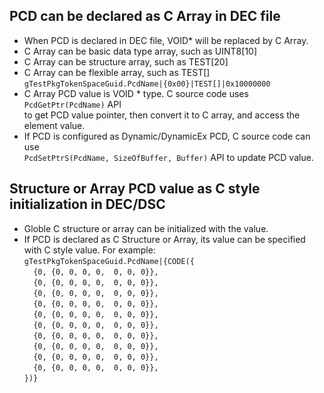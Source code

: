 ## PCD can be declared as C Array in DEC file
* When PCD is declared in DEC file, VOID* will be replaced by C Array.
* C Array can be basic data type array, such as UINT8[10]
* C Array can be structure array, such as TEST[20]
* C Array can be flexible array, such as TEST[]  
`gTestPkgTokenSpaceGuid.PcdName|{0x00}|TEST[]|0x10000000`
* C Array PCD value is VOID * type. C source code uses `PcdGetPtr(PcdName)` API                                    
to get PCD value pointer, then convert it to C array, and access the element value.
* If PCD is configured as Dynamic/DynamicEx PCD, C source code can use  
`PcdSetPtrS(PcdName, SizeOfBuffer, Buffer)` API to update PCD value.

## Structure or Array PCD value as C style initialization in DEC/DSC
* Globle C structure or array can be initialized with the value.
* If PCD is declared as C Structure or Array, its value can be specified with C style value. 
For example:                                                               
`gTestPkgTokenSpaceGuid.PcdName|{CODE({`                                
`  {0, {0, 0, 0, 0,  0, 0, 0}},`      
`  {0, {0, 0, 0, 0,  0, 0, 0}},`           
`  {0, {0, 0, 0, 0,  0, 0, 0}},`  
`  {0, {0, 0, 0, 0,  0, 0, 0}},`  
`  {0, {0, 0, 0, 0,  0, 0, 0}},`  
`  {0, {0, 0, 0, 0,  0, 0, 0}},`  
`  {0, {0, 0, 0, 0,  0, 0, 0}},`  
`  {0, {0, 0, 0, 0,  0, 0, 0}},`  
`  {0, {0, 0, 0, 0,  0, 0, 0}},`  
`  {0, {0, 0, 0, 0,  0, 0, 0}},`  
`})}`